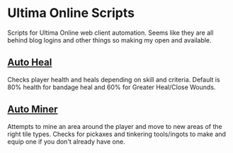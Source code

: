 # Ultima Online Scripts
Scripts for Ultima Online web client automation. Seems like they are all behind blog logins and other things so making my open and available.

## [Auto Heal](Auto_Heal.js)
Checks player health and heals depending on skill and criteria. Default is 80% health for bandage heal and 60% for Greater Heal/Close Wounds.

## [Auto Miner](Auto_Miner.js)
Attempts to mine an area around the player and move to new areas of the right tile types. Checks for pickaxes and tinkering tools/ingots to make and equip one if you don't already have one.

